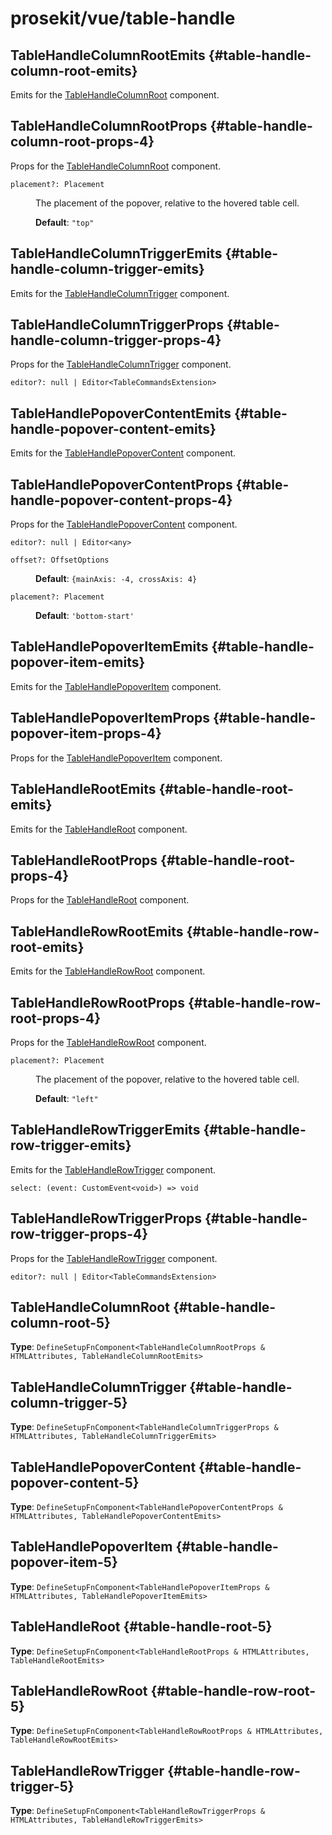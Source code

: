 # prosekit/vue/table-handle

## TableHandleColumnRootEmits {#table-handle-column-root-emits}

Emits for the [TableHandleColumnRoot](table-handle.md#table-handle-column-root-5) component.

## TableHandleColumnRootProps {#table-handle-column-root-props-4}

Props for the [TableHandleColumnRoot](table-handle.md#table-handle-column-root-5) component.

<dl>

<dt>

`placement?: Placement`

</dt>

<dd>

The placement of the popover, relative to the hovered table cell.

**Default**: `"top"`

</dd>

</dl>

## TableHandleColumnTriggerEmits {#table-handle-column-trigger-emits}

Emits for the [TableHandleColumnTrigger](table-handle.md#table-handle-column-trigger-5) component.

## TableHandleColumnTriggerProps {#table-handle-column-trigger-props-4}

Props for the [TableHandleColumnTrigger](table-handle.md#table-handle-column-trigger-5) component.

<dl>

<dt>

`editor?: null | Editor<TableCommandsExtension>`

</dt>

<dd>

</dd>

</dl>

## TableHandlePopoverContentEmits {#table-handle-popover-content-emits}

Emits for the [TableHandlePopoverContent](table-handle.md#table-handle-popover-content-5) component.

## TableHandlePopoverContentProps {#table-handle-popover-content-props-4}

Props for the [TableHandlePopoverContent](table-handle.md#table-handle-popover-content-5) component.

<dl>

<dt>

`editor?: null | Editor<any>`

</dt>

<dd>

</dd>

<dt>

`offset?: OffsetOptions`

</dt>

<dd>

**Default**: `{mainAxis: -4, crossAxis: 4}`

</dd>

<dt>

`placement?: Placement`

</dt>

<dd>

**Default**: `'bottom-start'`

</dd>

</dl>

## TableHandlePopoverItemEmits {#table-handle-popover-item-emits}

Emits for the [TableHandlePopoverItem](table-handle.md#table-handle-popover-item-5) component.

## TableHandlePopoverItemProps {#table-handle-popover-item-props-4}

Props for the [TableHandlePopoverItem](table-handle.md#table-handle-popover-item-5) component.

## TableHandleRootEmits {#table-handle-root-emits}

Emits for the [TableHandleRoot](table-handle.md#table-handle-root-5) component.

## TableHandleRootProps {#table-handle-root-props-4}

Props for the [TableHandleRoot](table-handle.md#table-handle-root-5) component.

## TableHandleRowRootEmits {#table-handle-row-root-emits}

Emits for the [TableHandleRowRoot](table-handle.md#table-handle-row-root-5) component.

## TableHandleRowRootProps {#table-handle-row-root-props-4}

Props for the [TableHandleRowRoot](table-handle.md#table-handle-row-root-5) component.

<dl>

<dt>

`placement?: Placement`

</dt>

<dd>

The placement of the popover, relative to the hovered table cell.

**Default**: `"left"`

</dd>

</dl>

## TableHandleRowTriggerEmits {#table-handle-row-trigger-emits}

Emits for the [TableHandleRowTrigger](table-handle.md#table-handle-row-trigger-5) component.

<dl>

<dt>

`select: (event: CustomEvent<void>) => void`

</dt>

<dd>

</dd>

</dl>

## TableHandleRowTriggerProps {#table-handle-row-trigger-props-4}

Props for the [TableHandleRowTrigger](table-handle.md#table-handle-row-trigger-5) component.

<dl>

<dt>

`editor?: null | Editor<TableCommandsExtension>`

</dt>

<dd>

</dd>

</dl>

## TableHandleColumnRoot {#table-handle-column-root-5}

**Type**: `DefineSetupFnComponent<TableHandleColumnRootProps & HTMLAttributes, TableHandleColumnRootEmits>`

## TableHandleColumnTrigger {#table-handle-column-trigger-5}

**Type**: `DefineSetupFnComponent<TableHandleColumnTriggerProps & HTMLAttributes, TableHandleColumnTriggerEmits>`

## TableHandlePopoverContent {#table-handle-popover-content-5}

**Type**: `DefineSetupFnComponent<TableHandlePopoverContentProps & HTMLAttributes, TableHandlePopoverContentEmits>`

## TableHandlePopoverItem {#table-handle-popover-item-5}

**Type**: `DefineSetupFnComponent<TableHandlePopoverItemProps & HTMLAttributes, TableHandlePopoverItemEmits>`

## TableHandleRoot {#table-handle-root-5}

**Type**: `DefineSetupFnComponent<TableHandleRootProps & HTMLAttributes, TableHandleRootEmits>`

## TableHandleRowRoot {#table-handle-row-root-5}

**Type**: `DefineSetupFnComponent<TableHandleRowRootProps & HTMLAttributes, TableHandleRowRootEmits>`

## TableHandleRowTrigger {#table-handle-row-trigger-5}

**Type**: `DefineSetupFnComponent<TableHandleRowTriggerProps & HTMLAttributes, TableHandleRowTriggerEmits>`
